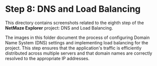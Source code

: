# Step 8: DNS and Load Balancing

This directory contains screenshots related to the eighth step of the **NetMaze Explorer** project: DNS and Load Balancing.

The images in this folder document the process of configuring Domain Name System (DNS) settings and implementing load balancing for the project. This step ensures that the application's traffic is efficiently distributed across multiple servers and that domain names are correctly resolved to the appropriate IP addresses.
